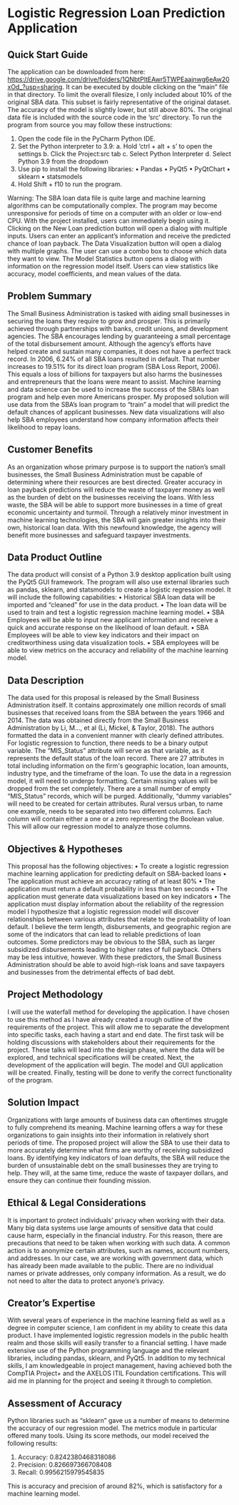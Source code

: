 ﻿# Logistic Regression Loan Prediction Application
 
 
 ## Quick Start Guide
 The application can be downloaded from here: https://drive.google.com/drive/folders/1QNbtPltEAwr5TWPEaajnwg6eAw20xOd_?usp=sharing. It can be executed by double clicking on the “main” file in that directory.  To limit the overall filesize, I only included about 10% of the original SBA data.  This subset is fairly representative of the original dataset.  The accuracy of the model is slightly lower, but still above 80%.
The original data file is included with the source code in the ‘src’ directory.  To run the program from source you may follow these instructions:
1.	Open the code file in the PyCharm Python IDE.
2.	Set the Python interpreter to 3.9: 
a.	Hold ‘ctrl + alt + s’ to open the settings
b.	Click the Project:src tab
c.	Select Python Interpreter
d.	Select Python 3.9 from the dropdown
3.	Use pip to install the following libraries:
•	Pandas
•	PyQt5
•	PyQtChart
•	sklearn
•	statsmodels
4.	Hold Shift + f10 to run the program.

Warning: The SBA loan data file is quite large and machine learning algorithms can be computationally complex. The program may become unresponsive for periods of time on a computer with an older or low-end CPU.
With the project installed, users can immediately begin using it.  Clicking on the New Loan prediction button will open a dialog with multiple inputs.  Users can enter an applicant’s information and receive the predicted chance of loan payback.
The Data Visualization button will open a dialog with multiple graphs.  The user can use a combo box to choose which data they want to view.  The Model Statistics button opens a dialog with information on the regression model itself.  Users can view statistics like accuracy, model coefficients, and mean values of the data.

## Problem Summary
The Small Business Administration is tasked with aiding small businesses in securing the loans they require to grow and prosper. This is primarily achieved through partnerships with banks, credit unions, and development agencies. The SBA encourages lending by guaranteeing a small percentage of the total disbursement amount. Although the agency’s efforts have helped create and sustain many companies, it does not have a perfect track record. In 2006, 6.24% of all SBA loans resulted in default. That number increases to 19.51% for its direct loan program (SBA Loss Report, 2006). This equals a loss of billions for taxpayers but also harms the businesses and entrepreneurs that the loans were meant to assist. 
Machine learning and data science can be used to increase the success of the SBA’s loan program and help even more Americans prosper.  My proposed solution will use data from the SBA’s loan program to “train” a model that will predict the default chances of applicant businesses.  New data visualizations will also help SBA employees understand how company information affects their likelihood to repay loans.

## Customer Benefits
As an organization whose primary purpose is to support the nation’s small businesses, the Small Business Administration must be capable of determining where their resources are best directed. Greater accuracy in loan payback predictions will reduce the waste of taxpayer money as well as the burden of debt on the businesses receiving the loans. With less waste, the SBA will be able to support more businesses in a time of great economic uncertainty and turmoil.
Through a relatively minor investment in machine learning technologies, the SBA will gain greater insights into their own, historical loan data. With this newfound knowledge, the agency will benefit more businesses and safeguard taxpayer investments.

## Data Product Outline
The data product will consist of a Python 3.9 desktop application built using the PyQt5 GUI framework.  The program will also use external libraries such as pandas, sklearn, and statsmodels to create a logistic regression model.  It will include the following capabilities:
•	Historical SBA loan data will be imported and “cleaned” for use in the data product.
•	The loan data will be used to train and test a logistic regression machine learning model.
•	SBA Employees will be able to input new applicant information and receive a quick and accurate response on the likelihood of loan default.
•	SBA Employees will be able to view key indicators and their impact on creditworthiness using data visualization tools.
•	SBA employees will be able to view metrics on the accuracy and reliability of the machine learning model.

## Data Description
The data used for this proposal is released by the Small Business Administration itself. It contains approximately one million records of small businesses that received loans from the SBA between the years 1966 and 2014.  The data was obtained directly from the Small Business Administration by Li, M…, et al (Li, Mickel, & Taylor, 2018).  The authors formatted the data in a convenient manner with clearly defined attributes.  
For logistic regression to function, there needs to be a binary output variable. The “MIS_Status” attribute will serve as that variable, as it represents the default status of the loan record.  There are 27 attributes in total including information on the firm's geographic location, loan amounts, industry type, and the timeframe of the loan.
To use the data in a regression model, it will need to undergo formatting.  Certain missing values will be dropped from the set completely. There are a small number of empty “MIS_Status” records, which will be purged.  Additionally, “dummy variables” will need to be created for certain attributes. Rural versus urban, to name one example, needs to be separated into two different columns. Each column will contain either a one or a zero representing the Boolean value. This will allow our regression model to analyze those columns.

## Objectives & Hypotheses
This proposal has the following objectives:
•	To create a logistic regression machine learning application for predicting default on SBA-backed loans
•	The application must achieve an accuracy rating of at least 80%
•	The application must return a default probability in less than ten seconds
•	The application must generate data visualizations based on key indicators
•	The application must display information about the reliability of the regression model
I hypothesize that a logistic regression model will discover relationships between various attributes that relate to the probability of loan default. I believe the term length, disbursements, and geographic region are some of the indicators that can lead to reliable predictions of loan outcomes.  Some predictors may be obvious to the SBA, such as larger subsidized disbursements leading to higher rates of full payback.  Others may be less intuitive, however.  With these predictors, the Small Business Administration should be able to avoid high-risk loans and save taxpayers and businesses from the detrimental effects of bad debt.

## Project Methodology
I will use the waterfall method for developing the application. I have chosen to use this method as I have already created a rough outline of the requirements of the project. This will allow me to separate the development into specific tasks, each having a start and end date.
The first task will be holding discussions with stakeholders about their requirements for the project.  These talks will lead into the design phase, where the data will be explored, and technical specifications will be created.  Next, the development of the application will begin.  The model and GUI application will be created. Finally, testing will be done to verify the correct functionality of the program.

## Solution Impact
Organizations with large amounts of business data can oftentimes struggle to fully comprehend its meaning.  Machine learning offers a way for these organizations to gain insights into their information in relatively short periods of time.  The proposed project will allow the SBA to use their data to more accurately determine what firms are worthy of receiving subsidized loans.  By identifying key indicators of loan defaults, the SBA will reduce the burden of unsustainable debt on the small businesses they are trying to help. They will, at the same time, reduce the waste of taxpayer dollars, and ensure they can continue their founding mission.

## Ethical & Legal Considerations
It is important to protect individuals’ privacy when working with their data. Many big data systems use large amounts of sensitive data that could cause harm, especially in the financial industry. For this reason, there are precautions that need to be taken when working with such data.  A common action is to anonymize certain attributes, such as names, account numbers, and addresses. In our case, we are working with government data, which has already been made available to the public. There are no individual names or private addresses, only company information. As a result, we do not need to alter the data to protect anyone’s privacy.

## Creator’s Expertise
With several years of experience in the machine learning field as well as a degree in computer science, I am confident in my ability to create this data product. I have implemented logistic regression models in the public health realm and those skills will easily transfer to a financial setting. I have made extensive use of the Python programming language and the relevant libraries, including pandas, sklearn, and PyQt5.
In addition to my technical skills, I am knowledgeable in project management, having achieved both the CompTIA Project+ and the AXELOS ITIL Foundation certifications. This will aid me in planning for the project and seeing it through to completion.

## Assessment of Accuracy
Python libraries such as “sklearn” gave us a number of means to determine the accuracy of our regression model. The metrics module in particular offered many tools. Using its score methods, our model received the following results:

1. Accuracy: 0.8242380468318086
2. Precision: 0.826697366708408
3. Recall: 0.9956215979545835


This is accuracy and precision of around 82%, which is satisfactory for a machine learning model.  
